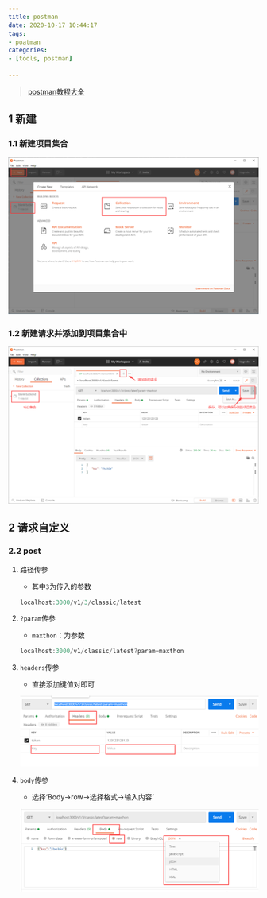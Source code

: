 ```yaml
---
title: postman
date: 2020-10-17 10:44:17
tags:
- poatman
categories:
- [tools, postman]

---
```




> [postman教程大全](https://www.jianshu.com/p/97ba64888894)

##  1 新建

###  1.1 新建项目集合

![image-20201017125827721](postman/image-20201017125827721.png)

###  1.2 新建请求并添加到项目集合中

![image-20201017130032408](postman/image-20201017130032408.png)





##  2 请求自定义

###  2.2 post

1. 路径传参

   * 其中`3`为传入的参数

   ```js
   localhost:3000/v1/3/classic/latest
   ```

2. `?param`传参

   * `maxthon`：为参数

   ```js
   localhost:3000/v1/classic/latest?param=maxthon
   ```

3. `headers`传参

   * 直接添加键值对即可

   ![image-20201017130424612](postman/image-20201017130424612.png)

4. `body`传参

   * 选择‘Body->row->选择格式->输入内容’

   ![image-20201017130522706](postman/image-20201017130522706.png)